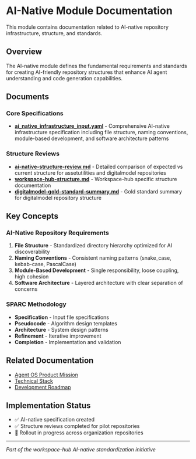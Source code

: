 # AI-Native Module Documentation

This module contains documentation related to AI-native repository infrastructure, structure, and standards.

## Overview

The AI-native module defines the fundamental requirements and standards for creating AI-friendly repository structures that enhance AI agent understanding and code generation capabilities.

## Documents

### Core Specifications
- **[ai_native_infrastructure_input.yaml](../../../specs/modules/ai-native/ai_native_infrastructure_input.yaml)** - Comprehensive AI-native infrastructure specification including file structure, naming conventions, module-based development, and software architecture patterns

### Structure Reviews
- **[ai-native-structure-review.md](ai-native-structure-review.md)** - Detailed comparison of expected vs current structure for assetutilities and digitalmodel repositories
- **[workspace-hub-structure.md](workspace-hub-structure.md)** - Workspace-hub specific structure documentation
- **[digitalmodel-gold-standard-summary.md](digitalmodel-gold-standard-summary.md)** - Gold standard summary for digitalmodel repository structure

## Key Concepts

### AI-Native Repository Requirements
1. **File Structure** - Standardized directory hierarchy optimized for AI discoverability
2. **Naming Conventions** - Consistent naming patterns (snake_case, kebab-case, PascalCase)
3. **Module-Based Development** - Single responsibility, loose coupling, high cohesion
4. **Software Architecture** - Layered architecture with clear separation of concerns

### SPARC Methodology
- **Specification** - Input file specifications
- **Pseudocode** - Algorithm design templates
- **Architecture** - System design patterns
- **Refinement** - Iterative improvement
- **Completion** - Implementation and validation

## Related Documentation
- [Agent OS Product Mission](../../../.agent-os/product/mission.md)
- [Technical Stack](../../../.agent-os/product/tech-stack.md)
- [Development Roadmap](../../../.agent-os/product/roadmap.md)

## Implementation Status
- ✅ AI-native specification created
- ✅ Structure reviews completed for pilot repositories
- 🔄 Rollout in progress across organization repositories

---
*Part of the workspace-hub AI-native standardization initiative*
